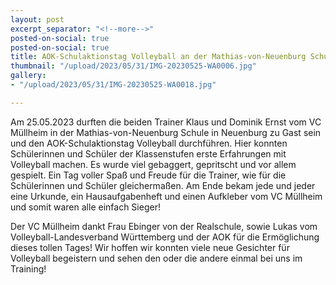```yaml
---
layout: post
excerpt_separator: "<!--more-->"
posted-on-social: true
posted-on-social: true
title: AOK-Schulaktionstag Volleyball an der Mathias-von-Neuenburg Schule mit dem VC Müllheim
thumbnail: "/upload/2023/05/31/IMG-20230525-WA0006.jpg"
gallery:
- "/upload/2023/05/31/IMG-20230525-WA0018.jpg"

---
```

Am 25.05.2023 durften die beiden Trainer Klaus und Dominik Ernst vom VC Müllheim in der Mathias-von-Neuenburg Schule in Neuenburg zu Gast sein und den AOK-Schulaktionstag Volleyball durchführen. Hier konnten Schülerinnen und Schüler der Klassenstufen erste Erfahrungen mit Volleyball machen. Es wurde viel gebaggert, gepritscht und vor allem gespielt. Ein Tag voller Spaß und Freude für die Trainer, wie für die Schülerinnen und Schüler gleichermaßen. Am Ende bekam jede und jeder eine Urkunde, ein Hausaufgabenheft und einen Aufkleber vom VC Müllheim und somit waren alle einfach Sieger!

Der VC Müllheim dankt Frau Ebinger von der Realschule, sowie Lukas vom Volleyball-Landesverband Württemberg und der AOK für die Ermöglichung dieses tollen Tages! Wir hoffen wir konnten viele neue Gesichter für Volleyball begeistern und sehen den oder die andere einmal bei uns im Training! 